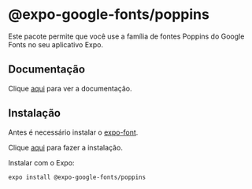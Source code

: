 # @expo-google-fonts/poppins

Este pacote permite que você use a família de fontes Poppins do Google Fonts no seu aplicativo Expo.

## Documentação

Clique [aqui](https://github.com/expo/google-fonts/tree/master/font-packages/poppins) para ver a documentação.

## Instalação

Antes é necessário instalar o [expo-font](expo-font.md).

Clique [aqui](https://www.npmjs.com/package/@expo-google-fonts/poppins) para fazer a instalação.

Instalar com o Expo:

```
expo install @expo-google-fonts/poppins
```